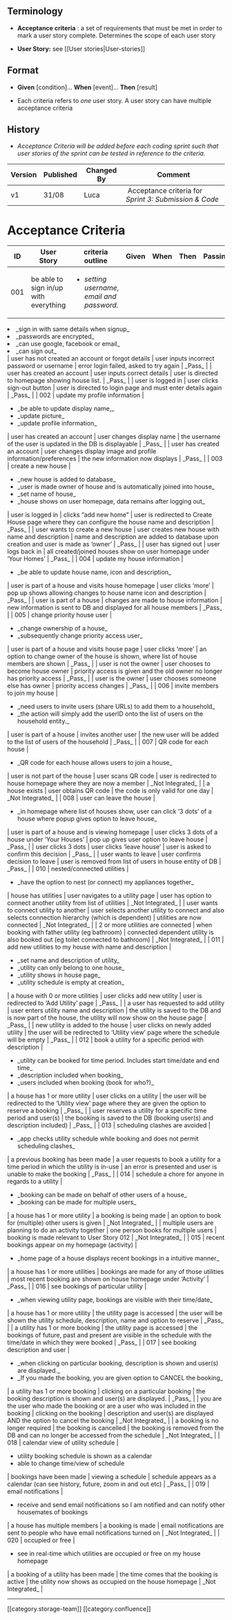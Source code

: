 
## Terminology

*  **Acceptance criteria** : a set of requirements that must be met in order to mark a user story complete.  Determines the scope of each user story


*  **User Story:**  see [[User stories|User-stories]]




## Format

*  **Given**  \[condition]…  **When**  \[event]…  **Then** \[result]


* Each criteria refers to  _one_  user story. A user story can have multiple acceptance criteria




## History

*  _Acceptance Criteria will be added before each coding sprint such that user stories of the sprint can be tested in reference to the criteria._ 





|  **Version**  |  **Published**  |  **Changed By**  |  **Comment**  | 
|  --- |  --- |  --- |  --- | 
| v1 | 31/08 | Luca |  Acceptance criteria for  _Sprint 3: Submission & Code_  | 


# Acceptance Criteria


|  **ID**  |  **User Story**  |  **criteria outline**  |  **Given**  |  **When**  |  **Then**  |  **Passing**  | 
|  --- |  --- |  --- |  --- |  --- |  --- |  --- | 
| 001 | be able to sign in/up with everything | <ul><li> _setting username, email and password._ 

</li><li> _sign in with same details when signup_ 

</li><li> _passwords are encrypted_ 

</li><li> _can use google, facebook or email_ 

</li><li> _can sign out_ 

</li></ul> | user has not created an account or forgot details | user inputs incorrect password or username | error login failed, asked to try again |  _Pass_  | 
| user has created an account | user inputs correct details | user is directed to homepage showing house list. |  _Pass_  | 
| user is logged in | user clicks sign-out button | user is directed to login page and must enter details again |  _Pass_  | 
| 002 | update my profile information | <ul><li> _be able to update display name,_ 

</li><li> _update picture_ 

</li><li> _update profile information_ 

</li></ul> | user has created an account | user changes display name | the username of the user is updated in the DB is displayable |  _Pass_  | 
| user has created an account | user changes display image and profile information/preferences | the new information now displays |  _Pass_  | 
| 003 | create a new house | <ul><li> _new house is added to database_ 

</li><li> _user is made owner of house and is automatically joined into house_ 

</li><li> _set name of house_ 

</li><li> _house shows on user homepage, data remains after logging out_ 

</li></ul> | user is logged in | clicks “add new home” | user is redirected to Create House page where  they can configure the house name and description |  _Pass_  | 
| user wants to create a new house | user creates new house with name and description | name and description are added to database upon creation and user is made as ‘owner’ |  _Pass_  | 
| user has signed out | user logs back in | all created/joined houses show on user homepage under ‘Your Homes’ |  _Pass_  | 
| 004 | update my house information | <ul><li> _be able to update house name, icon and description_ 

</li></ul> | user is part of a house and visits house homepage | user clicks ‘more’ | pop up shows allowing changes to house name icon and description |  _Pass_  | 
| user is part of a house | changes are made to house information | new information is sent to DB and displayed for all house members |  _Pass_  | 
| 005 | change priority house user | <ul><li> _change ownership of a house_ 

</li><li> _subsequently change priority access user_ 

</li></ul> | user is part of a house and visits house page | user clicks ‘more’ | an option to change owner of the house is shown, where list of house members are shown |  _Pass_  | 
| user is not the owner | user chooses to become house owner | priority access is given and the old owner no longer has priority access |  _Pass_  | 
| user is the owner | user chooses someone else has owner | priority access changes |  _Pass_  | 
| 006 | invite members to join my house | <ul><li> _need users to invite users (share URLs) to add them to a household_ 

</li><li> _the action will simply add the userID onto the list of users on the household entity._ 

</li></ul> | user is part of a house | invites another user | the new user will be added to the list of users of the household |  _Pass_  | 
| 007 | QR code for each house | <ul><li> _QR code for each house allows users to join a house_ 

</li></ul> | user is not part of the house | user scans QR code | user is redirected to house homepage where they are now a member |  _Not Integrated_  | 
| a house exists | user obtains QR code | the code is only valid for one day |  _Not Integrated_  | 
| 008 | user can leave the house | <ul><li> _in homepage where list of houses show, user can click ‘3 dots’ of a house where popup gives option to leave house_ 

</li></ul> | user is part of a house and is viewing homepage | user clicks 3 dots of a house under ‘Your Houses’ | pop up gives user option to leave house |  _Pass_  | 
| user clicks 3 dots | user clicks ‘leave house’ | user is asked to confirm this decision |  _Pass_  | 
| user wants to leave | user confirms decision to leave | user is removed from list of users in house entity of DB |  _Pass_  | 
| 010 | nested/connected utilities | <ul><li> _have the option to nest (or connect) my appliances together_ 

</li></ul> | house has utilities | user navigates to a utility page | user has option to connect another utility from list of utilities |  _Not Integrated_  | 
| user wants to connect utility to another | user selects another utility to connect and also selects connection hierarchy (which is dependent) | utilities are now connected |  _Not Integrated_  | 
| 2 or more utilities are connected | when booking with father utility (eg bathroom) | connected dependent utility is also booked out (eg toilet connected to bathroom) |  _Not Integrated_  | 
| 011 | add new utilities to my house with name and description | <ul><li> _set name and description of utility_ 

</li><li> _utility can only belong to one house_ 

</li><li> _utility shows in house page_ 

</li><li> _utility schedule is empty at creation_ 

</li></ul> | a house with 0 or more utilities | user clicks add new utility | user is redirected to ‘Add Utility’ page |  _Pass_  | 
| a user has requested to add utility | user enters utility name and description | the utility is saved to the DB and is now part of the house, the utility will now show on the house page |  _Pass_  | 
| new utility is added to the house | user clicks on newly added utility | the user will be redirected to ‘Utility view’ page where the schedule will be empty |  _Pass_  | 
| 012 | book a utility for a specific period with description | <ul><li> _utility can be booked for time period. Includes start time/date and end time_ 

</li><li> _description included when booking_ 

</li><li> _users included when booking (book for who?)_ 

</li></ul> | a house has 1 or more utility | user clicks on a utility | the user will be redirected to the ‘Utility view’ page where they are given the option to reserve a booking |  _Pass_  | 
| user reserves a utility for a specific time period and user(s) | the booking is saved to the DB (booking user(s) and description included) |  _Pass_  | 
| 013 | scheduling clashes are avoided | <ul><li> _app checks utility schedule while booking and does not permit scheduling clashes_ 

</li></ul> | a previous booking has been made | a user requests to book a utility for a time period in which the utility is in-use | an error is presented and user is unable to make the booking |  _Pass_  | 
| 014 | schedule a chore for anyone in regards to a utility | <ul><li> _booking can be made on behalf of other users of a house_ 

</li><li> _booking can be made for multiple users_ 

</li></ul> | a house has 1 or more utility | a booking is being made | an option to book for (multiple) other users is given |  _Not Integrated_  | 
| multiple users are planning to do an activity together | one person books for multiple users | booking is made relevant to User Story 012 |  _Not Integrated_  | 
| 015 | recent bookings appear on my homepage (activity) | <ul><li> _home page of a house displays recent bookings in a intuitive manner_ 

</li></ul> | a house has 1 or more utilities | bookings are made for any of those utilities | most recent booking are shown on house homepage under ‘Activity’ |  _Pass_  | 
| 016 | see bookings of particular utility | <ul><li> _when viewing utility page, bookings are visible with their time/date_ 

</li></ul> | a house has 1 or more utility | the utility page is accessed | the user will be shown the utility schedule, description, name and option to reserve |  _Pass_  | 
| a utility has 1 or more booking | the utility page is accessed | the bookings of future, past and present are visible in the schedule with the time/date in which they were booked |  _Pass_  | 
| 017 | see booking description and user | <ul><li> _when clicking on particular booking, description is shown and user(s) are displayed._ 

</li><li> _If you made the booking, you are given option to CANCEL the booking_ 

</li></ul> | a utility has 1 or more booking | clicking on a particular booking | the booking description is shown and user(s) are displayed. |  _Pass_  | 
| you are the user who made the booking or are a user who was included in the booking | clicking on the booking | description and user(s) are displayed AND the option to cancel the booking |  _Not Integrated_  | 
| a booking is no longer required | the booking is cancelled | the booking is removed from the DB and can no longer be accessed from the schedule |  _Not Integrated_  | 
| 018 | calendar view of utility schedule | <ul><li>utility booking schedule is shown as a calendar

</li><li>able to change time/view of schedule

</li></ul> | bookings have been made | viewing a schedule | schedule appears as a calendar (can see history, future, zoom in and out etc) |  _Pass_  | 
| 019 | email notifications | <ul><li>receive and send email notifications so I am notified and can notify other housemates of bookings

</li></ul> | a house has multiple members | a booking is made | email notifications are sent to people who have email notifications turned on |  _Not Integrated_  | 
| 020 | occupied or free | <ul><li>see in real-time which utilities are occupied or free on my house homepage

</li></ul> | a booking of a utility has been made | the time comes that the booking is active | the utility now shows as occupied on the house homepage |  _Not Integrated_  | 



*****

[[category.storage-team]] 
[[category.confluence]] 
